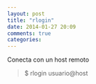 ```yaml
---
layout: post
title: "rlogin"
date: 2014-01-27 20:09
comments: true
categories: 
---
```

Conecta con un host remoto

>$ rlogin usuario@host

